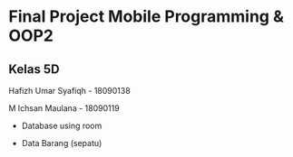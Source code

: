 # Final Project Mobile Programming & OOP2

## Kelas 5D

Hafizh Umar Syafiqh - 18090138

M Ichsan Maulana - 18090119

- Database using room

- Data Barang (sepatu)
